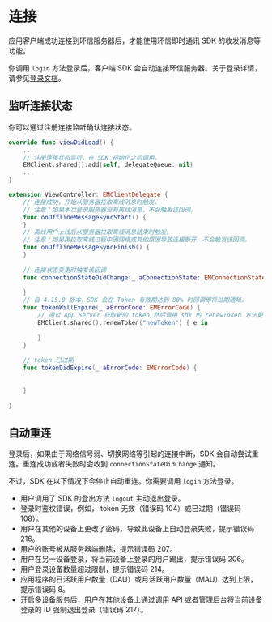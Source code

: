 # 连接

应用客户端成功连接到环信服务器后，才能使用环信即时通讯 SDK 的收发消息等功能。

你调用 `login` 方法登录后，客户端 SDK 会自动连接环信服务器。关于登录详情，请参见[登录文档](login.html)。

## 监听连接状态

你可以通过注册连接监听确认连接状态。

```swift
override func viewDidLoad() {
    ...
    // 注册连接状态监听，在 SDK 初始化之后调用。
    EMClient.shared().add(self, delegateQueue: nil)
    ...
}

extension ViewController: EMClientDelegate {
    // 连接成功，开始从服务器拉取离线消息时触发。
    // 注意：如果本次登录服务器没有离线消息，不会触发该回调。
    func onOfflineMessageSyncStart() {
    }
    // 离线用户上线后从服务器拉取离线消息结束时触发。
    // 注意：如果再拉取离线过程中因网络或其他原因导致连接断开，不会触发该回调。
    func onOfflineMessageSyncFinish() {
    }
    
    // 连接状态变更时触发该回调
    func connectionStateDidChange(_ aConnectionState: EMConnectionState) {
        
    }
    // 自 4.15.0 版本，SDK 会在 Token 有效期达到 80% 时回调即将过期通知。
    func tokenWillExpire(_ aErrorCode: EMErrorCode) {
        // 通过 App Server 获取新的 token,然后调用 sdk 的 renewToken 方法更新 token
        EMClient.shared().renewToken("newToken") { e in
            
        }
    }
    
    // token 已过期
    func tokenDidExpire(_ aErrorCode: EMErrorCode) {
        
        
    }
    
}

```

## 自动重连

登录后，如果由于网络信号弱、切换网络等引起的连接中断，SDK 会自动尝试重连。重连成功或者失败时会收到 `connectionStateDidChange` 通知。

不过，SDK 在以下情况下会停止自动重连。你需要调用 `login` 方法登录。

- 用户调用了 SDK 的登出方法 `logout` 主动退出登录。
- 登录时鉴权错误，例如， token 无效（错误码 104）或已过期（错误码 108）。
- 用户在其他的设备上更改了密码，导致此设备上自动登录失败，提示错误码 216。
- 用户的账号被从服务器端删除，提示错误码 207。
- 用户在另一设备登录，将当前设备上登录的用户踢出，提示错误码 206。 
- 用户登录设备数量超过限制，提示错误码 214。
- 应用程序的日活跃用户数量（DAU）或月活跃用户数量（MAU）达到上限，提示错误码 8。
- 开启多设备服务后，用户在其他设备上通过调用 API 或者管理后台将当前设备登录的 ID 强制退出登录（错误码 217）。
